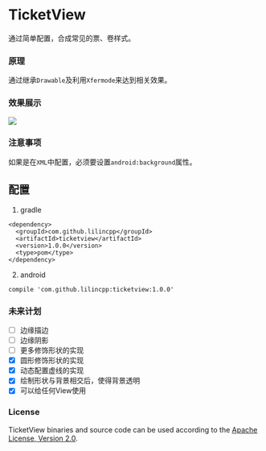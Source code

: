 # TicketView
通过简单配置，合成常见的票、卷样式。

### 原理
通过继承`Drawable`及利用`Xfermode`来达到相关效果。

### 效果展示
![](https://github.com/lilincpp/TicketView/blob/master/picture/demo_effect.png)

### 注意事项
如果是在`XML`中配置，必须要设置`android:background`属性。

## 配置

1. gradle
```
<dependency>
  <groupId>com.github.lilincpp</groupId>
  <artifactId>ticketview</artifactId>
  <version>1.0.0</version>
  <type>pom</type>
</dependency>
```

2. android
```
compile 'com.github.lilincpp:ticketview:1.0.0'
```

### 未来计划

- [ ] 边缘描边
- [ ] 边缘阴影
- [ ] 更多修饰形状的实现
- [x] 圆形修饰形状的实现
- [x] 动态配置虚线的实现
- [x] 绘制形状与背景相交后，使得背景透明
- [x] 可以给任何View使用

### License

TicketView binaries and source code can be used according to the [Apache License, Version 2.0](https://github.com/lilincpp/TicketView/blob/master/LICENSE).


